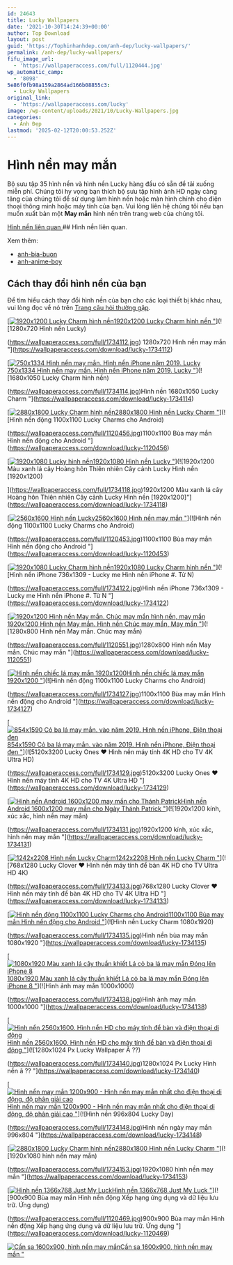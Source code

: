 ```yaml
---
id: 24643
title: Lucky Wallpapers
date: '2021-10-30T14:24:39+00:00'
author: Top Download
layout: post
guid: 'https://Tophinhanhdep.com/anh-dep/lucky-wallpapers/'
permalink: /anh-dep/lucky-wallpapers/
fifu_image_url:
  - 'https://wallpaperaccess.com/full/1120444.jpg'
wp_automatic_camp:
  - '8098'
5e86f0fb98a159a2864ad166b08855c3:
  - Lucky Wallpapers
original_link:
  - 'https://wallpaperaccess.com/lucky'
image: /wp-content/uploads/2021/10/Lucky-Wallpapers.jpg
categories:
  - Ảnh Đẹp
lastmod: '2025-02-12T20:00:53.252Z'
---
```

# Hình nền may mắn

Bộ sưu tập 35 hình nền và hình nền Lucky hàng đầu có sẵn để tải xuống miễn phí. Chúng tôi hy vọng bạn thích bộ sưu tập hình ảnh HD ngày càng tăng của chúng tôi để sử dụng làm hình nền hoặc màn hình chính cho điện thoại thông minh hoặc máy tính của bạn. Vui lòng liên hệ chúng tôi nếu bạn muốn xuất bản một **May mắn** hình nền trên trang web của chúng tôi.

[Hình nền liên quan ](#related) ## Hình nền liên quan.

   
 Xem thêm:

   
- [anh-bia-buon](https://tophinhanhdep.com/anh-bia/anh-bia-buon/)
- [anh-anime-boy](https://tophinhanhdep.com/anh-anime/anh-anime-boy/)

## Cách thay đổi hình nền của bạn

Để tìm hiểu cách thay đổi hình nền của bạn cho các loại thiết bị khác nhau, vui lòng đọc về nó trên [Trang câu hỏi thường gặp](https://tophinhanhdep.com/faq/).

  
[[![1920x1200 Lucky Charm hình nền](https://wallpaperaccess.com/full/1120444.jpg)1920x1200 Lucky Charm hình nền "](https://wallpaperaccess.com/download/lucky-1120444)](![1280x720 Hình nền Lucky)

(https://wallpaperaccess.com/full/1734112.jpg) 1280x720 Hình nền may mắn "](https://wallpaperaccess.com/download/lucky-1734112)

[[![750x1334 Hình nền may mắn.  Hình nền iPhone năm 2019. Lucky](https://wallpaperaccess.com/full/1734113.jpg)750x1334 Hình nền may mắn. Hình nền iPhone năm 2019. Lucky "](https://wallpaperaccess.com/download/lucky-1734113)](![1680x1050 Lucky Charm hình nền)

(https://wallpaperaccess.com/full/1734114.jpg)Hình nền 1680x1050 Lucky Charm "](https://wallpaperaccess.com/download/lucky-1734114)

[[![2880x1800 Lucky Charm hình nền](https://wallpaperaccess.com/full/1120439.jpg)2880x1800 Hình nền Lucky Charm "](https://wallpaperaccess.com/download/lucky-1120439)](![Hình nền động 1100x1100 Lucky Charms cho Android)

(https://wallpaperaccess.com/full/1120456.jpg)1100x1100 Bùa may mắn Hình nền động cho Android "](https://wallpaperaccess.com/download/lucky-1120456)

[[![1920x1080 Lucky hình nền](https://wallpaperaccess.com/full/1734117.jpg)1920x1080 Hình nền Lucky "](https://wallpaperaccess.com/download/lucky-1734117)](![1920x1200 Màu xanh lá cây Hoàng hôn Thiên nhiên Cây cảnh Lucky Hình nền [1920x1200)

](https://wallpaperaccess.com/full/1734118.jpg)1920x1200 Màu xanh lá cây Hoàng hôn Thiên nhiên Cây cảnh Lucky Hình nền \[1920x1200\]"](https://wallpaperaccess.com/download/lucky-1734118)

[[![2560x1600 Hình nền Lucky](https://wallpaperaccess.com/full/1734119.jpg)2560x1600 Hình nền may mắn "](https://wallpaperaccess.com/download/lucky-1734119)](![Hình nền động 1100x1100 Lucky Charms cho Android)

(https://wallpaperaccess.com/full/1120453.jpg)1100x1100 Bùa may mắn Hình nền động cho Android "](https://wallpaperaccess.com/download/lucky-1120453)

[[![1920x1080 Lucky Charm hình nền](https://wallpaperaccess.com/full/1120454.jpg)1920x1080 Lucky Charm hình nền "](https://wallpaperaccess.com/download/lucky-1120454)](![Hình nền iPhone 736x1309 - Lucky me Hình nền iPhone #.  Từ N)

(https://wallpaperaccess.com/full/1734122.jpg)Hình nền iPhone 736x1309 - Lucky me Hình nền iPhone #. Từ N "](https://wallpaperaccess.com/download/lucky-1734122)

[[![1920x1200 Hình nền May mắn.  Chúc may mắn hình nền, may mắn](https://wallpaperaccess.com/full/1120543.jpg)1920x1200 Hình nền May mắn. Hình nền Chúc may mắn, May mắn "](https://wallpaperaccess.com/download/lucky-1120543)](![1280x800 Hình nền May mắn.  Chúc may mắn)

(https://wallpaperaccess.com/full/1120551.jpg)1280x800 Hình nền May mắn. Chúc may mắn "](https://wallpaperaccess.com/download/lucky-1120551)

[[![Hình nền chiếc lá may mắn 1920x1200](https://wallpaperaccess.com/full/1734126.jpg)Hình nền chiếc lá may mắn 1920x1200 "](https://wallpaperaccess.com/download/lucky-1734126)](![Hình nền động 1100x1100 Lucky Charms cho Android)

(https://wallpaperaccess.com/full/1734127.jpg)1100x1100 Bùa may mắn Hình nền động cho Android "](https://wallpaperaccess.com/download/lucky-1734127)

[[![854x1590 Cỏ ba lá may mắn.  vào năm 2019. Hình nền iPhone, Điện thoại đen](https://wallpaperaccess.com/full/1734128.png)854x1590 Cỏ ba lá may mắn. vào năm 2019. Hình nền iPhone, Điện thoại đen "](https://wallpaperaccess.com/download/lucky-1734128)](![5120x3200 Lucky Ones ❤ Hình nền máy tính 4K HD cho TV 4K Ultra HD)

(https://wallpaperaccess.com/full/1734129.jpg)5120x3200 Lucky Ones ❤ Hình nền máy tính 4K HD cho TV 4K Ultra HD "](https://wallpaperaccess.com/download/lucky-1734129)

[[![Hình nền Android 1600x1200 may mắn cho Thánh Patrick](https://wallpaperaccess.com/full/1734130.png)Hình nền Android 1600x1200 may mắn cho Ngày Thánh Patrick "](https://wallpaperaccess.com/download/lucky-1734130)](![1920x1200 kính, xúc xắc, hình nền may mắn)

(https://wallpaperaccess.com/full/1734131.jpg)1920x1200 kính, xúc xắc, hình nền may mắn "](https://wallpaperaccess.com/download/lucky-1734131)

[[![1242x2208 Hình nền Lucky Charm](https://wallpaperaccess.com/full/1734132.jpg)1242x2208 Hình nền Lucky Charm "](https://wallpaperaccess.com/download/lucky-1734132)](![768x1280 Lucky Clover ❤ Hình nền máy tính để bàn 4K HD cho TV Ultra HD 4K)

(https://wallpaperaccess.com/full/1734133.jpg)768x1280 Lucky Clover ❤ Hình nền máy tính để bàn 4K HD cho TV 4K Ultra HD "](https://wallpaperaccess.com/download/lucky-1734133)

[[![Hình nền động 1100x1100 Lucky Charms cho Android](https://wallpaperaccess.com/full/1120470.jpg)1100x1100 Bùa may mắn Hình nền động cho Android "](https://wallpaperaccess.com/download/lucky-1120470)](![Hình nền Lucky Charm 1080x1920)

(https://wallpaperaccess.com/full/1734135.jpg)Hình nền bùa may mắn 1080x1920 "](https://wallpaperaccess.com/download/lucky-1734135)

[[![1080x1920 Màu xanh lá cây thuần khiết Lá cỏ ba lá may mắn Đóng lên iPhone 8](https://wallpaperaccess.com/full/1734136.jpg)1080x1920 Màu xanh lá cây thuần khiết Lá cỏ ba lá may mắn Đóng lên iPhone 8 "](https://wallpaperaccess.com/download/lucky-1734136)](![Hình ảnh may mắn 1000x1000)

(https://wallpaperaccess.com/full/1734138.jpg)Hình ảnh may mắn 1000x1000 "](https://wallpaperaccess.com/download/lucky-1734138)

[[![Hình nền 2560x1600.  Hình nền HD cho máy tính để bàn và điện thoại di động](https://wallpaperaccess.com/full/1734139.jpg)Hình nền 2560x1600. Hình nền HD cho máy tính để bàn và điện thoại di động "](https://wallpaperaccess.com/download/lucky-1734139)](![1280x1024 Px Lucky Wallpaper Ã ??)

(https://wallpaperaccess.com/full/1734140.jpg)1280x1024 Px Lucky Hình nền â ?? "](https://wallpaperaccess.com/download/lucky-1734140)

[[![Hình nền may mắn 1200x900 - Hình nền may mắn nhất cho điện thoại di động, độ phân giải cao](https://wallpaperaccess.com/full/1734144.jpg)Hình nền may mắn 1200x900 - Hình nền may mắn nhất cho điện thoại di động, độ phân giải cao "](https://wallpaperaccess.com/download/lucky-1734144)](![Hình nền 996x804 Lucky Day)

(https://wallpaperaccess.com/full/1734148.jpg)Hình nền ngày may mắn 996x804 "](https://wallpaperaccess.com/download/lucky-1734148)

[[![2880x1800 Lucky Charm hình nền](https://wallpaperaccess.com/full/1734149.jpg)2880x1800 Hình nền Lucky Charm "](https://wallpaperaccess.com/download/lucky-1734149)](![1920x1080 hình nền may mắn)

(https://wallpaperaccess.com/full/1734153.jpg)1920x1080 hình nền may mắn "](https://wallpaperaccess.com/download/lucky-1734153)

[[![Hình nền 1366x768 Just My Luck](https://wallpaperaccess.com/full/1734154.jpg)Hình nền 1366x768 Just My Luck "](https://wallpaperaccess.com/download/lucky-1734154)](![900x900 Bùa may mắn Hình nền động Xếp hạng ứng dụng và dữ liệu lưu trữ.  Ứng dụng)

(https://wallpaperaccess.com/full/1120469.jpg)900x900 Bùa may mắn Hình nền động Xếp hạng ứng dụng và dữ liệu lưu trữ. Ứng dụng "](https://wallpaperaccess.com/download/lucky-1120469)

[![Cần sa 1600x900, hình nền may mắn](https://wallpaperaccess.com/full/1734157.jpg)Cần sa 1600x900, hình nền may mắn "](https://wallpaperaccess.com/download/lucky-1734157)
